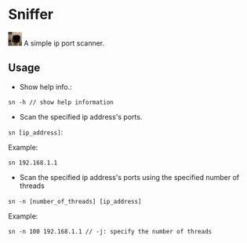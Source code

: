 # Sniffer

![sniffer](./sniffer.gif)
A simple ip port scanner.

## Usage

- Show help info.:

```
sn -h // show help information
```

- Scan the specified ip address's ports.

`sn [ip_address]`:

Example:

```
sn 192.168.1.1
```

- Scan the specified ip address's ports using the specified number of threads

`sn -n [number_of_threads] [ip_address]`

Example:

```
sn -n 100 192.168.1.1 // -j: specify the number of threads
```
